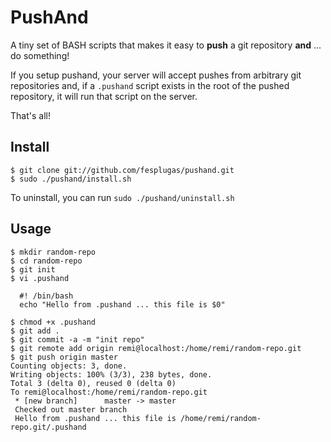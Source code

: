 PushAnd
=======

A tiny set of BASH scripts that makes it easy to **push** a git
repository **and** ... do something!

If you setup pushand, your server will accept pushes from arbitrary git
repositories and, if a `.pushand` script exists in the root of the
pushed repository, it will run that script on the server.

That's all!

Install
-------

    $ git clone git://github.com/fesplugas/pushand.git
    $ sudo ./pushand/install.sh

To uninstall, you can run `sudo ./pushand/uninstall.sh`

Usage
-----

    $ mkdir random-repo
    $ cd random-repo
    $ git init
    $ vi .pushand

      #! /bin/bash
      echo "Hello from .pushand ... this file is $0"

    $ chmod +x .pushand
    $ git add .
    $ git commit -a -m "init repo"
    $ git remote add origin remi@localhost:/home/remi/random-repo.git
    $ git push origin master
    Counting objects: 3, done.
    Writing objects: 100% (3/3), 238 bytes, done.
    Total 3 (delta 0), reused 0 (delta 0)
    To remi@localhost:/home/remi/random-repo.git
     * [new branch]      master -> master
     Checked out master branch
     Hello from .pushand ... this file is /home/remi/random-repo.git/.pushand
